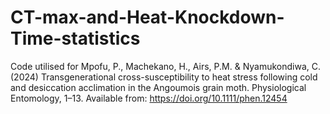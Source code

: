 # CT-max-and-Heat-Knockdown-Time-statistics
Code utilised for
Mpofu, P., Machekano, H., Airs, P.M. & Nyamukondiwa, C. (2024) Transgenerational cross-susceptibility to heat stress following cold and desiccation acclimation in the Angoumois grain moth. Physiological Entomology, 1–13. Available from: https://doi.org/10.1111/phen.12454
